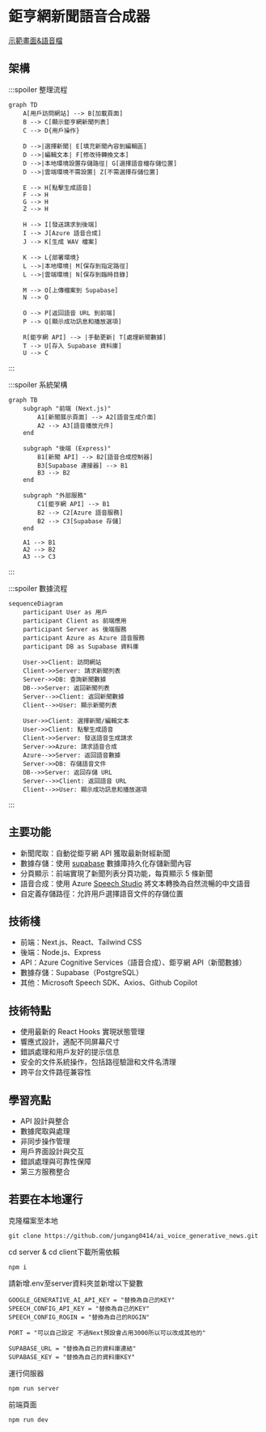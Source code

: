 # 鉅亨網新聞語音合成器

[示範畫面&語音檔](https://github.com/jungang0414/ai_voice_generative_news/tree/main/server/voice)

## 架構

:::spoiler 整理流程
```mermaid
graph TD
    A[用戶訪問網站] --> B[加載頁面]
    B --> C[顯示鉅亨網新聞列表]
    C --> D{用戶操作}
    
    D -->|選擇新聞| E[填充新聞內容到編輯區]
    D -->|編輯文本| F[修改待轉換文本]
    D -->|本地環境設置存儲路徑| G[選擇語音檔存儲位置]
    D -->|雲端環境不需設置| Z[不需選擇存儲位置]
    
    E --> H[點擊生成語音]
    F --> H
    G --> H
    Z --> H
    
    H --> I[發送請求到後端]
    I --> J[Azure 語音合成]
    J --> K[生成 WAV 檔案]
    
    K --> L{部署環境}
    L -->|本地環境| M[保存到指定路徑]
    L -->|雲端環境| N[保存到臨時目錄]
    
    M --> O[上傳檔案到 Supabase]
    N --> O
    
    O --> P[返回語音 URL 到前端]
    P --> Q[顯示成功訊息和播放選項]
    
    R[鉅亨網 API] --> |手動更新| T[處理新聞數據]
    T --> U[存入 Supabase 資料庫]
    U --> C 
```
:::

:::spoiler 系統架構
```mermaid
graph TB
    subgraph "前端 (Next.js)"
        A1[新聞展示頁面] --> A2[語音生成介面]
        A2 --> A3[語音播放元件]
    end
    
    subgraph "後端 (Express)"
        B1[新聞 API] --> B2[語音合成控制器]
        B3[Supabase 連接器] --> B1
        B3 --> B2
    end
    
    subgraph "外部服務"
        C1[鉅亨網 API] --> B1
        B2 --> C2[Azure 語音服務]
        B2 --> C3[Supabase 存儲]
    end
    
    A1 --> B1
    A2 --> B2
    A3 --> C3
```
:::

:::spoiler 數據流程
```mermaid
sequenceDiagram
    participant User as 用戶
    participant Client as 前端應用
    participant Server as 後端服務
    participant Azure as Azure 語音服務
    participant DB as Supabase 資料庫
    
    User->>Client: 訪問網站
    Client->>Server: 請求新聞列表
    Server->>DB: 查詢新聞數據
    DB-->>Server: 返回新聞列表
    Server-->>Client: 返回新聞數據
    Client-->>User: 顯示新聞列表
    
    User->>Client: 選擇新聞/編輯文本
    User->>Client: 點擊生成語音
    Client->>Server: 發送語音生成請求
    Server->>Azure: 請求語音合成
    Azure-->>Server: 返回語音數據
    Server->>DB: 存儲語音文件
    DB-->>Server: 返回存儲 URL
    Server-->>Client: 返回語音 URL
    Client-->>User: 顯示成功訊息和播放選項
```
:::

## 主要功能

- 新聞爬取：自動從鉅亨網 API 獲取最新財經新聞
- 數據存儲：使用 [supabase](https://supabase.com/) 數據庫持久化存儲新聞內容
- 分頁顯示：前端實現了新聞列表分頁功能，每頁顯示 5 條新聞
- 語音合成：使用 Azure [Speech Studio](https://learn.microsoft.com/zh-tw/azure/ai-services/speech-service/speech-studio-overview) 將文本轉換為自然流暢的中文語音
- 自定義存儲路徑：允許用戶選擇語音文件的存儲位置

## 技術棧

- 前端：Next.js、React、Tailwind CSS
- 後端：Node.js、Express
- API：Azure Cognitive Services（語音合成）、鉅亨網 API（新聞數據）
- 數據存儲：Supabase（PostgreSQL）
- 其他：Microsoft Speech SDK、Axios、Github Copilot

## 技術特點

- 使用最新的 React Hooks 實現狀態管理
- 響應式設計，適配不同屏幕尺寸
- 錯誤處理和用戶友好的提示信息
- 安全的文件系統操作，包括路徑驗證和文件名清理
- 跨平台文件路徑兼容性

## 學習亮點

- API 設計與整合
- 數據爬取與處理
- 非同步操作管理
- 用戶界面設計與交互
- 錯誤處理與可靠性保障
- 第三方服務整合

## 若要在本地運行

克隆檔案至本地
```
git clone https://github.com/jungang0414/ai_voice_generative_news.git
```

cd server & cd client下載所需依賴
```
npm i
```

請新增.env至server資料夾並新增以下變數
```
GOOGLE_GENERATIVE_AI_API_KEY = "替換為自己的KEY"
SPEECH_CONFIG_API_KEY = "替換為自己的KEY"
SPEECH_CONFIG_ROGIN = "替換為自己的ROGIN"

PORT = "可以自己設定 不過Next預設會占用3000所以可以改成其他的"

SUPABASE_URL = "替換為自己的資料庫連結"
SUPABASE_KEY = "替換為自己的資料庫KEY"
```

運行伺服器
```
npm run server
```

前端頁面
```
npm run dev
```
